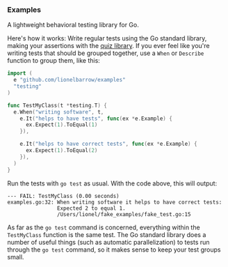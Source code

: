 ### Examples

A lightweight behavioral testing library for Go.

Here's how it works: Write regular tests using the Go standard library, making your assertions with the [quiz library](https://github.com/benmills/quiz). If you ever feel like you're writing tests that should be grouped together, use a `When` or `Describe` function to group them, like this:

```go
import (
  e "github.com/lionelbarrow/examples"
  "testing"
)

func TestMyClass(t *testing.T) {
  e.When("writing software", t,
    e.It("helps to have tests", func(ex *e.Example) {
      ex.Expect(1).ToEqual(1)
    }),

    e.It("helps to have correct tests", func(ex *e.Example) {
      ex.Expect(1).ToEqual(2)
    }),
  )
}
```

Run the tests with `go test` as usual. With the code above, this will output:

```
--- FAIL: TestMyClass (0.00 seconds)
examples.go:32: When writing software it helps to have correct tests:
                Expected 2 to equal 1.
                /Users/lionel/fake_examples/fake_test.go:15
```

As far as the `go test` command is concerned, everything within the `TestMyClass` function is the same test. The Go standard library does a number of useful things (such as automatic parallelization) to tests run through the `go test` command, so it makes sense to keep your test groups small.
